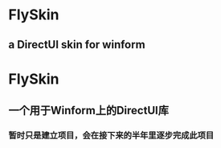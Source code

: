 # FlySkin
## a DirectUI skin for winform

# FlySkin
## 一个用于Winform上的DirectUI库

### 暂时只是建立项目，会在接下来的半年里逐步完成此项目
